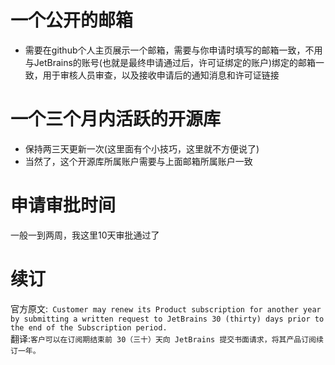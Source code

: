 # 一个公开的邮箱
* 需要在github个人主页展示一个邮箱，需要与你申请时填写的邮箱一致，不用与JetBrains的账号(也就是最终申请通过后，许可证绑定的账户)绑定的邮箱一致，用于审核人员审查，以及接收申请后的通知消息和许可证链接
# 一个三个月内活跃的开源库
* 保持两三天更新一次(这里面有个小技巧，这里就不方便说了)
* 当然了，这个开源库所属账户需要与上面邮箱所属账户一致
# 申请审批时间
一般一到两周，我这里10天审批通过了
# 续订  
官方原文:` Customer may renew its Product subscription for another year by submitting a written request to JetBrains 30 (thirty) days prior to the end of the Subscription period.`  
翻译:`客户可以在订阅期结束前 30（三十）天向 JetBrains 提交书面请求，将其产品订阅续订一年。`  
